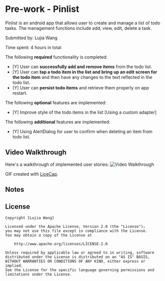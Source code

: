 # Pre-work - Pinlist
Pinlist is an android app that allows user to create and manage a list of todo tasks. The management functions include add, view, edit, delete a task.

Submitted by: Lujia Wang

Time spent: 4 hours in total

The following **required** functionality is completed:
* [Y] User can **successfully add and remove items** from the todo list.
* [Y] User can **tap a todo item in the list and bring up an edit screen for the todo item** and then have any changes to the text reflected in the todo list.
* [Y] User can **persist todo items** and retrieve them properly on app restart.

The following **optional** features are implemented:
* [Y] Improve style of the todo items in the list [Using a custom adapter]

The following **additional** features are implemented:
* [Y] Using AlertDialog for user to confirm when deleting an item from todo list.

## Video Walkthrough
Here's a walkthrough of implemented user stories:
<img src='http://i.imgur.com/1ZGqNYT.gif' title='Video Walkthrough' width='' alt='Video Walkthrough' />

GIF created with [LiceCap](http://www.cockos.com/licecap/).

## Notes

## License

    Copyright [Lujia Wang]

    Licensed under the Apache License, Version 2.0 (the "License");
    you may not use this file except in compliance with the License.
    You may obtain a copy of the License at

        http://www.apache.org/licenses/LICENSE-2.0

    Unless required by applicable law or agreed to in writing, software
    distributed under the License is distributed on an "AS IS" BASIS,
    WITHOUT WARRANTIES OR CONDITIONS OF ANY KIND, either express or implied.
    See the License for the specific language governing permissions and
    limitations under the License.

